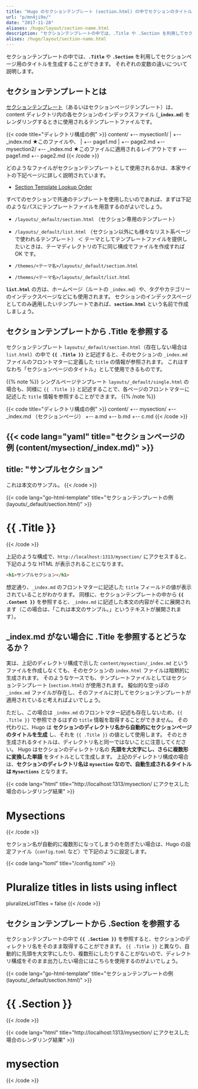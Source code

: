 ```yaml
---
title: "Hugo のセクションテンプレート (section.html) の中でセクションのタイトルを表示する"
url: "p/mn4ji9o/"
date: "2017-11-28"
aliases: /hugo/layout/section-name.html
description: "セクションテンプレートの中では、.Title や .Section を利用してセクションページ用のタイトルを生成することができます。それぞれの変数の違いについて説明します。"
alises: /hugo/layout/section-name.html
---
```


セクションテンプレートの中では、__`.Title`__ や __`.Section`__ を利用してセクションページ用のタイトルを生成することができます。
それぞれの変数の違いについて説明します。

セクションテンプレートとは
----

[セクションテンプレート](https://gohugo.io/templates/section-templates/)（あるいはセクションページテンプレート）は、content ディレクトリ内の各セクションのインデックスファイル (__`_index.md`__) をレンダリングするときに使用されるテンプレートファイルです。

{{< code title="ディレクトリ構成の例" >}}
content/
  +-- mysection1/
  |   +-- _index.md  ★このファイルや、
  |   +-- page1.md
  |   +-- page2.md
  +-- mysection2/
      +-- _index.md  ★このファイルに適用されるレイアウトです
      +-- page1.md
      +-- page2.md
{{< /code >}}

どのようなファイルがセクションテンプレートとして使用されるかは、本家サイトの下記ページに詳しく説明されています。

- [Section Template Lookup Order](https://gohugo.io/templates/section-templates/#section-template-lookup-order)

すべてのセクションで共通のテンプレートを使用したいのであれば、まずは下記のようなパスにテンプレートファイルを用意するのがよいでしょう。

- `/layouts/_default/section.html` （セクション専用のテンプレート）
- `/layouts/_default/list.html` （セクション以外にも様々なリスト系ページで使われるテンプレート）
＜
テーマとしてテンプレートファイルを提供したいときは、テーマディレクトリの下に同じ構成でファイルを作成すれば OK です。

- `/themes/<テーマ名>/layouts/_default/section.html`
- `/themes/<テーマ名>/layouts/_default/list.html`

__`list.html`__ の方は、ホームページ（ルートの `_index.md`）や、タグやカテゴリーのインデックスページなどにも使用されます。
セクションのインデックスページとしてのみ適用したいテンプレートであれば、__`section.html`__ という名前で作成しましょう。


セクションテンプレートから .Title を参照する
----

セクションテンプレート `layouts/_default/section.html`（存在しない場合は `list.html`）の中で __`{{ .Title }}`__ と記述すると、そのセクションの `_index.md` ファイルのフロントマターに定義した `title` の情報が参照されます。
これはすなわち「セクションページのタイトル」として使用できるものです。

{{% note %}}
シングルページテンプレート `layouts/_default/single.html` の場合も、同様に `{{ .Title }}` と記述することで、各ページのフロントマターに記述した `title` 情報を参照することができます。
{{% /note %}}

{{< code title="ディレクトリ構成の例" >}}
content/
  +-- mysection/
      +-- _index.md （セクションページ）
      +-- a.md
      +-- b.md
      +-- c.md
{{< /code >}}

{{< code lang="yaml" title="セクションページの例 (content/mysection/_index.md)" >}}
---
title: "サンプルセクション"
---

これは本文のサンプル。
{{< /code >}}

{{< code lang="go-html-template" title="セクションテンプレートの例 (layouts/_default/section.html)" >}}
<h1>{{ .Title }}</h1>
{{< /code >}}

上記のような構成で、`http://localhost:1313/mysection/` にアクセスすると、下記のような HTML が表示されることになります。

```html
<h1>サンプルセクション</h1>
```

想定通り、`_index.md` のフロントマターに記述した `title` フィールドの値が表示されていることがわかります。
同様に、セクションテンプレートの中から __`{{ .Content }}`__ を参照すると、`_index.md` に記述した本文の内容がそこに展開されます（この場合は、「これは本文のサンプル。」というテキストが展開されます）。


_index.md がない場合に .Title を参照するとどうなるか？
----

実は、上記のディレクトリ構成で示した `content/mysection/_index.md` というファイルを作成しなくても、そのセクションの `index.html` ファイルは暗黙的に生成されます。
そのようなケースでも、テンプレートファイルとしてはセクションテンプレート (`section.html`) が使用されます。
擬似的な空っぽの `_index.md` ファイルが存在し、そのファイルに対してセクションテンプレートが適用されていると考えればよいでしょう。

ただし、この場合は `_index.md` のフロントマター記述も存在しないため、`{{ .Title }}` で参照できるはずの `title` 情報を取得することができません。
その代わりに、Hugo は __セクションのディレクトリ名から自動的にセクションページのタイトルを生成__ し、それを `{{ .Title }}` の値として使用します。
そのとき生成されるタイトルは、ディレクトリ名と同一ではないことに注意してください。
Hugo はセクションのディレクトリ名の __先頭を大文字にし、さらに複数形に変換した単語__ をタイトルとして生成します。
上記のディレクトリ構成の場合は、__セクションのディレクトリ名は `mysection` なので、自動生成されるタイトルは `Mysections`__ となります。

{{< code lang="html" title="http://localhost:1313/mysection/ にアクセスした場合のレンダリング結果" >}}
<h1>Mysections</h1>
{{< /code >}}

セクション名が自動的に複数形になってしまうのを防ぎたい場合は、Hugo の設定ファイル（`config.toml` など）で下記のように設定します。

{{< code lang="toml" title="/config.toml" >}}
# Pluralize titles in lists using inflect
pluralizeListTitles = false
{{< /code >}}


セクションテンプレートから .Section を参照する
----

セクションテンプレートの中で __`{{ .Section }}`__ を参照すると、セクションのディレクトリ名をそのまま取得することができます。
`{{ .Title }}` と異なり、自動的に先頭を大文字にしたり、複数形にしたりすることがないので、ディレクトリ構成をそのまま出力したい場合にはこちらを使用するのがよいでしょう。

{{< code lang="go-html-template" title="セクションテンプレートの例 (layouts/_default/section.html)" >}}
<h1>{{ .Section }}</h1>
{{< /code >}}

{{< code lang="html" title="http://localhost:1313/mysection/ にアクセスした場合のレンダリング結果" >}}
<h1>mysection</h1>
{{< /code >}}

